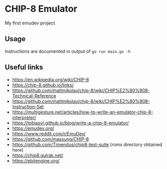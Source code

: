 # CHIP-8 Emulator

My first emudev project

## Usage
Instructions are documented in output of `go run main.go -h`

## Useful links
* https://en.wikipedia.org/wiki/CHIP-8
* https://chip-8.github.io/links/
* https://github.com/mattmikolay/chip-8/wiki/CHIP%E2%80%908-Technical-Reference
* https://github.com/mattmikolay/chip-8/wiki/CHIP%E2%80%908-Instruction-Set
* https://multigesture.net/articles/how-to-write-an-emulator-chip-8-interpreter/
* https://tobiasvl.github.io/blog/write-a-chip-8-emulator/
* https://emudev.org/
* https://www.reddit.com/r/EmuDev/
* https://github.com/massung/CHIP-8
* https://github.com/Timendus/chip8-test-suite (roms directory obtained here)
* https://chip8.gulrak.net/
* https://ebitengine.org/
